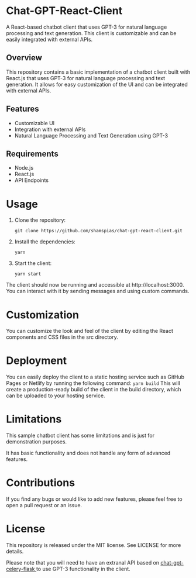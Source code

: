 # Chat-GPT-React-Client
A React-based chatbot client that uses GPT-3 for natural language processing and text generation. This client is customizable and can be easily integrated with external APIs.

## Overview
This repository contains a basic implementation of a chatbot client built with React.js that uses GPT-3 for natural language processing and text generation. It allows for easy customization of the UI and can be integrated with external APIs.

## Features
- Customizable UI
- Integration with external APIs
- Natural Language Processing and Text Generation using GPT-3
## Requirements
- Node.js
- React.js
- API Endpoints
# Usage
1. Clone the repository:
    ```
    git clone https://github.com/shamspias/chat-gpt-react-client.git
    ```
2. Install the dependencies:
    ```
    yarn
    ```
3. Start the client:
    ```
    yarn start
    ```
The client should now be running and accessible at http://localhost:3000. You can interact with it by sending messages and using custom commands.
# Customization
You can customize the look and feel of the client by editing the React components and CSS files in the src directory.

# Deployment
You can easily deploy the client to a static hosting service such as GitHub Pages or Netlify by running the following command:
`yarn build`
This will create a production-ready build of the client in the build directory, which can be uploaded to your hosting service.

# Limitations
This sample chatbot client has some limitations and is just for demonstration purposes.

It has basic functionality and does not handle any form of advanced features.
# Contributions
If you find any bugs or would like to add new features, please feel free to open a pull request or an issue.

# License
This repository is released under the MIT license. See LICENSE for more details.

Please note that you will need to have an extranal API based on [chat-gpt-celery-flask
](https://github.com/shamspias/chat-gpt-celery-flask) to use GPT-3 functionality in the client.